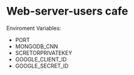 # Web-server-users cafe

Enviroment Variables:
- PORT
- MONGODB_CNN
- SCRETORPRIVATEKEY
- GOOGLE_CLIENT_ID
- GOOGLE_SECRET_ID


